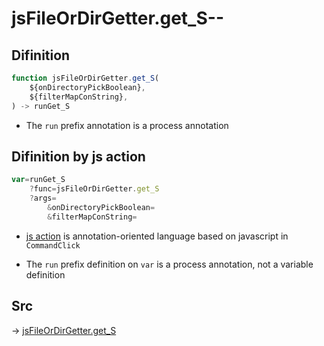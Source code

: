 # jsFileOrDirGetter.get_S--

## Difinition

```js.js
function jsFileOrDirGetter.get_S(
	${onDirectoryPickBoolean},
	${filterMapConString},
) -> runGet_S
```

- The `run` prefix annotation is a process annotation


## Difinition by js action

```js.js
var=runGet_S
	?func=jsFileOrDirGetter.get_S
	?args=
		&onDirectoryPickBoolean=
		&filterMapConString=
```

- [js action](#) is annotation-oriented language based on javascript in `CommandClick`

- The `run` prefix definition on `var` is a process annotation, not a variable definition

## Src

-> [jsFileOrDirGetter.get_S](https://github.com/puutaro/CommandClick/blob/master/app/src/main/java/com/puutaro/commandclick/fragment_lib/terminal_fragment/js_interface/toolbar/JsFileOrDirGetter.kt#L31)


